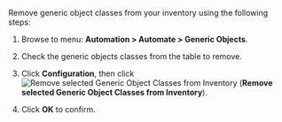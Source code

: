 Remove generic object classes from your inventory using the following
steps:

1.  Browse to menu: **Automation > Automate > Generic Objects**.

2.  Check the generic objects classes from the table to remove.

3.  Click **Configuration**, then
    click ![Remove selected Generic Object Classes from
    Inventory](../images/2098.png) (**Remove selected Generic Object
    Classes from Inventory**).

4.  Click **OK** to confirm.
